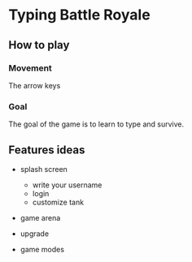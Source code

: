 # Typing Battle Royale

## How to play

### Movement
The arrow keys
### Goal
The goal of the game is to learn to type and survive. 

## Features ideas
* splash screen 
    *  write your username
    * login
    * customize tank

* game arena

* upgrade

* game modes
